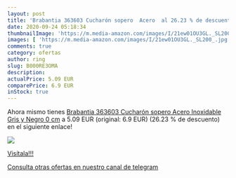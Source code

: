 ```yaml
---
layout: post
title: 'Brabantia 363603 Cucharón sopero  Acero  al 26.23 % de descuento'
date: 2020-09-24 05:18:34
thumbnailImage: 'https://m.media-amazon.com/images/I/21ew01OU3GL._SL200_.jpg'
images: [ 'https://m.media-amazon.com/images/I/21ew01OU3GL._SL200_.jpg' ]
comments: true
category: ofertas
author: ring
slug: B000RE3OMA
description:
actualPrice: 5.09 EUR
comparePrice: 6.9 EUR
inStock: true
---
```


Ahora mismo tienes [Brabantia 363603 Cucharón sopero  Acero Inoxidable  Gris y Negro  0 cm](https://www.amazon.com/dp/B000RE3OMA/?tag=redken08-20) a 5.09 EUR (original: 6.9 EUR) (26.23 %  de descuento) en el siguiente enlace!

[![](https://m.media-amazon.com/images/I/21ew01OU3GL._SL200_.jpg)](https://www.amazon.com/dp/B000RE3OMA/?tag=redken08-20)

[Visítala!!!](https://www.amazon.com/dp/B000RE3OMA/?tag=redken08-20)

[Consulta otras ofertas en nuestro canal de telegram](https://t.me/s/ofertas25)
